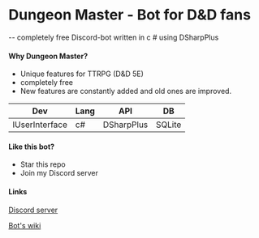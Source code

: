 # Dungeon Master - Bot for D&D fans
 -- completely free Discord-bot written in c # using DSharpPlus
#### Why Dungeon Master?
- Unique features for TTRPG (D&D 5E)
- completely free
- New features are constantly added and old ones are improved.

|Dev|Lang|API|DB|
|---|---|---|---|
|IUserInterface|c#|DSharpPlus|SQLite|
#### Like this bot?
- Star this repo
- Join my Discord server

#### Links

[Discord server](https://discord.gg/7NVkebu)

[Bot's wiki](https://github.com/V1rucov/Dungeon-master/wiki) 
